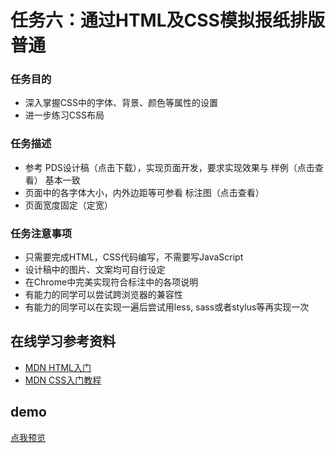 任务六：通过HTML及CSS模拟报纸排版普通
===================================

### 任务目的

- 深入掌握CSS中的字体、背景、颜色等属性的设置
- 进一步练习CSS布局

### 任务描述

- 参考 PDS设计稿（点击下载），实现页面开发，要求实现效果与 样例（点击查看） 基本一致
- 页面中的各字体大小，内外边距等可参看 标注图（点击查看）
- 页面宽度固定（定宽）

### 任务注意事项

- 只需要完成HTML，CSS代码编写，不需要写JavaScript
- 设计稿中的图片、文案均可自行设定
- 在Chrome中完美实现符合标注中的各项说明
- 有能力的同学可以尝试跨浏览器的兼容性
- 有能力的同学可以在实现一遍后尝试用less, sass或者stylus等再实现一次

## 在线学习参考资料

- [MDN HTML入门](https://developer.mozilla.org/zh-CN/docs/Web/Guide/HTML/Introduction)
- [MDN CSS入门教程](https://developer.mozilla.org/zh-CN/docs/Web/Guide/CSS/Getting_started)


## demo

[点我预览](http://htmlpreview.github.io/?https://github.com/Jecyu/ife-baidu-2017/blob/master/xiaowei-college/task-06/index.html)

